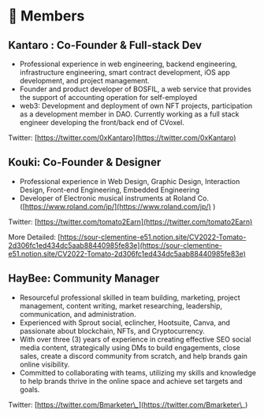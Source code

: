 # 👋 Members

## Kantaro : Co-Founder & Full-stack Dev

* Professional experience in web engineering, backend engineering, infrastructure engineering, smart contract development, iOS app development, and project management.
* Founder and product developer of BOSFIL, a web service that provides the support of accounting operation for self-employed
* web3: Development and deployment of own NFT projects, participation as a development member in DAO. Currently working as a full stack engineer developing the front/back end of CVoxel.

Twitter: [https://twitter.com/0xKantaro](https://twitter.com/0xKantaro)

## Kouki: Co-Founder & Designer

* Professional experience in Web Design, Graphic Design, Interaction Design, Front-end Engineering, Embedded Engineering
* Developer of Electronic musical instruments at Roland Co. ([https://www.roland.com/jp/](https://www.roland.com/jp/) )

Twitter: [https://twitter.com/tomato2Earn](https://twitter.com/tomato2Earn)

More Detailed: [https://sour-clementine-e51.notion.site/CV2022-Tomato-2d306fc1ed434dc5aab88440985fe83e](https://sour-clementine-e51.notion.site/CV2022-Tomato-2d306fc1ed434dc5aab88440985fe83e)



## HayBee: Community Manager

* Resourceful professional skilled in team building, marketing, project management, content writing, market researching, leadership, communication, and administration.&#x20;
* Experienced with Sprout social, eclincher, Hootsuite, Canva, and passionate about blockchain, NFTs, and Cryptocurrency.&#x20;
* With over three (3) years of experience in creating effective SEO social media content, strategically using DMs to build engagements, close sales, create a discord community from scratch, and help brands gain online visibility.&#x20;
* Committed to collaborating with teams, utilizing my skills and knowledge to help brands thrive in the online space and achieve set targets and goals.

Twitter: [https://twitter.com/Bmarketer\_](https://twitter.com/Bmarketer\_)
